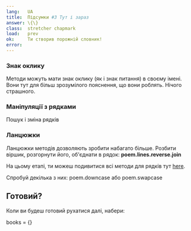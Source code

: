 ```yaml
---
lang:   UA
title:  Підсумки #3 Тут і зараз
answer: \{\}
class:  stretcher chapmark
load:   prev
ok:     Ти створив порожній словник!
error:
---
```


### Знак оклику
Методи можуть мати знак оклику (як і знак питання) в своєму імені.
Вони тут для більш зрозумілого пояснення, що вони роблять. Нічого страшного.

### Маніпуляції з рядками
Пошук і зміна рядків

### Ланцюжки
Ланцюжки методів дозволяють зробити набагато більше. Розбити віршик, розгорнути його, об'єднати в рядок:
__poem.lines.reverse.join__

На цьому етапі, ти можеш подивитися всі методи для рядків тут <a href="http://ruby-doc.org/core/classes/String.html" target="_blank">here</a>.

Спробуй декілька з них: poem.downcase або poem.swapcase

## Готовий?
Коли ви будеш готовий рухатися далі, набери:

books = {}
